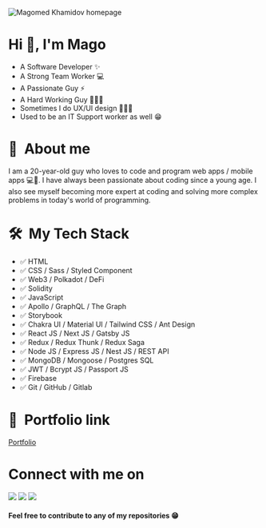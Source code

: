 ![Magomed Khamidov homepage](banner.png)

<h1 align="left">Hi 👋, I'm Mago </h1>

- A Software Developer ✨
- A Strong Team Worker 💻
- A Passionate Guy ⚡️
- A Hard Working Guy 👨🏻‍💻
- Sometimes I do UX/UI design 🧑🏻‍🎨
- Used to be an IT Support worker as well 😁


# 💬&nbsp; About me
I am a 20-year-old guy who loves to code and program web apps / mobile apps 💻📱. I have always been passionate about coding since a young age. I also see myself becoming more expert at coding and solving more complex problems in today's world of programming.

# 🛠 &nbsp;My Tech Stack
- ✅ HTML
- ✅ CSS / Sass / Styled Component
- ✅ Web3 / Polkadot / DeFi
- ✅ Solidity
- ✅ JavaScript
- ✅ Apollo / GraphQL / The Graph
- ✅ Storybook
- ✅ Chakra UI / Material UI / Tailwind CSS / Ant Design
- ✅ React JS / Next JS / Gatsby JS
- ✅ Redux / Redux Thunk / Redux Saga
- ✅ Node JS / Express JS / Nest JS / REST API
- ✅ MongoDB / Mongoose / Postgres SQL
- ✅ JWT / Bcrypt JS / Passport JS
- ✅ Firebase
- ✅ Git / GitHub / Gitlab

# 💼 &nbsp;Portfolio link
  <a href="https://magomedkhamidov.netlify.com" target="blank">Portfolio</a>


# Connect with me on
  <a href="mailto:mago.khamidov@gmail.com"><img src="https://img.shields.io/badge/e‑mail-D14836.svg?style=for-the-badge&logo=GMail&logoColor=white"/></a>
  <a target="_blank" href="https://www.linkedin.com/in/magomed-khamidov-%F0%9F%9A%80-37b7ba197"><img src="https://img.shields.io/badge/-LinkedIn-0077B5?style=for-the-badge&logo=Linkedin&logoColor=white"></img></a>
  <a href="https://twitter.com/KosmosDeveloper"><img src="https://img.shields.io/badge/twitter-1DA1F2.svg?style=for-the-badge&logo=twitter&logoColor=white"/></a>

#### Feel free to contribute to any of my repositories 😁
